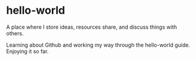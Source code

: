 # hello-world
A place where I store ideas, resources share, and discuss things with others.

Learning about Github and working my way through the hello-world guide. 
Enjoying it so far.
